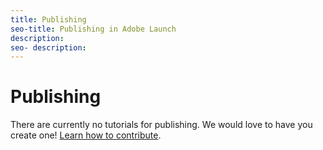 ```yaml
---
title: Publishing
seo-title: Publishing in Adobe Launch
description: 
seo- description: 
---
```


# Publishing

There are currently no tutorials for publishing. We would love to have you create one! [Learn how to contribute](/contributing.md).

